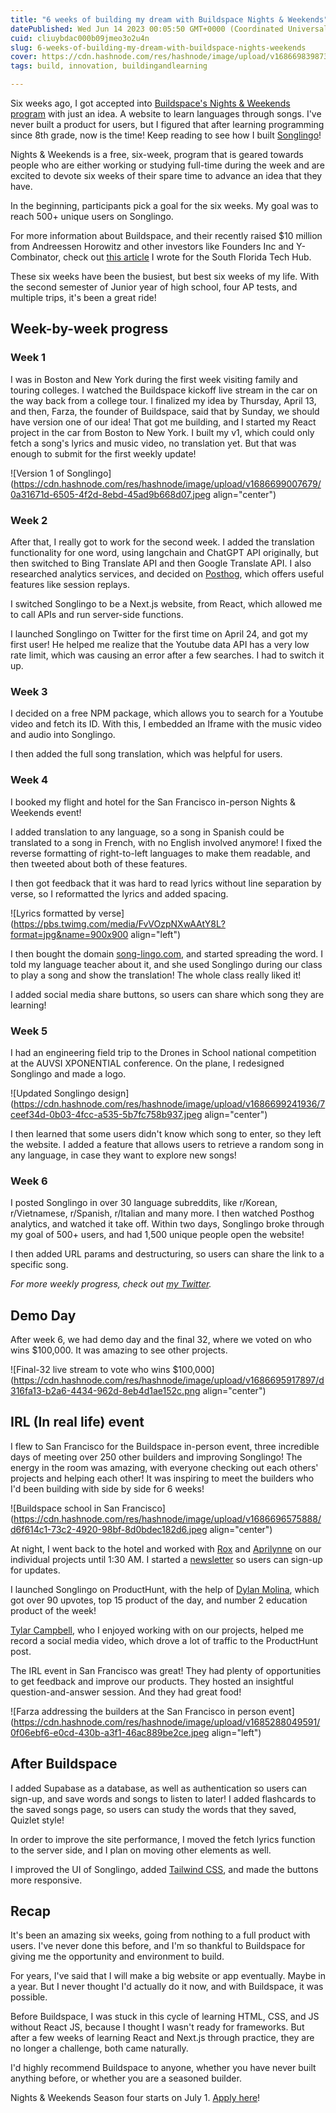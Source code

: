 ```yaml
---
title: "6 weeks of building my dream with Buildspace Nights & Weekends"
datePublished: Wed Jun 14 2023 00:05:50 GMT+0000 (Coordinated Universal Time)
cuid: cliuybdac000b09jmeo3o2u4n
slug: 6-weeks-of-building-my-dream-with-buildspace-nights-weekends
cover: https://cdn.hashnode.com/res/hashnode/image/upload/v1686698398738/275214d3-b95b-4119-8aef-5d4fb98dfd93.jpeg
tags: build, innovation, buildingandlearning

---
```


Six weeks ago, I got accepted into [Buildspace's Nights & Weekends program](https://buildspace.so/) with just an idea. A website to learn languages through songs. I've never built a product for users, but I figured that after learning programming since 8th grade, now is the time! Keep reading to see how I built [Songlingo](http://song-lingo.com)!

Nights & Weekends is a free, six-week, program that is geared towards people who are either working or studying full-time during the week and are excited to devote six weeks of their spare time to advance an idea that they have.

In the beginning, participants pick a goal for the six weeks. My goal was to reach 500+ unique users on Songlingo.

For more information about Buildspace, and their recently raised $10 million from Andreessen Horowitz and other investors like Founders Inc and Y-Combinator, check out [this article](https://techhubsouthflorida.org/former-south-floridian-farza-majeed-raised-10m-backed-by-andreesseen-horowitz-now-helping-others-ideas-come-to-life/) I wrote for the South Florida Tech Hub.

These six weeks have been the busiest, but best six weeks of my life. With the second semester of Junior year of high school, four AP tests, and multiple trips, it's been a great ride!

## Week-by-week progress

### Week 1

I was in Boston and New York during the first week visiting family and touring colleges. I watched the Buildspace kickoff live stream in the car on the way back from a college tour. I finalized my idea by Thursday, April 13, and then, Farza, the founder of Buildspace, said that by Sunday, we should have version one of our idea! That got me building, and I started my React project in the car from Boston to New York. I built my v1, which could only fetch a song's lyrics and music video, no translation yet. But that was enough to submit for the first weekly update!

![Version 1 of Songlingo](https://cdn.hashnode.com/res/hashnode/image/upload/v1686699007679/0a31671d-6505-4f2d-8ebd-45ad9b668d07.jpeg align="center")

### Week 2

After that, I really got to work for the second week. I added the translation functionality for one word, using langchain and ChatGPT API originally, but then switched to Bing Translate API and then Google Translate API. I also researched analytics services, and decided on [Posthog](https://posthog.com/), which offers useful features like session replays.

I switched Songlingo to be a Next.js website, from React, which allowed me to call APIs and run server-side functions.

I launched Songlingo on Twitter for the first time on April 24, and got my first user! He helped me realize that the Youtube data API has a very low rate limit, which was causing an error after a few searches. I had to switch it up.

### Week 3

I decided on a free NPM package, which allows you to search for a Youtube video and fetch its ID. With this, I embedded an Iframe with the music video and audio into Songlingo.

I then added the full song translation, which was helpful for users.

### Week 4

I booked my flight and hotel for the San Francisco in-person Nights & Weekends event!

I added translation to any language, so a song in Spanish could be translated to a song in French, with no English involved anymore! I fixed the reverse formatting of right-to-left languages to make them readable, and then tweeted about both of these features.

I then got feedback that it was hard to read lyrics without line separation by verse, so I reformatted the lyrics and added spacing.

![Lyrics formatted by verse](https://pbs.twimg.com/media/FvVOzpNXwAAtY8L?format=jpg&name=900x900 align="left")

I then bought the domain [song-lingo.com](http://song-lingo.com), and started spreading the word. I told my language teacher about it, and she used Songlingo during our class to play a song and show the translation! The whole class really liked it!

I added social media share buttons, so users can share which song they are learning!

### Week 5

I had an engineering field trip to the Drones in School national competition at the AUVSI XPONENTIAL conference. On the plane, I redesigned Songlingo and made a logo.

![Updated Songlingo design](https://cdn.hashnode.com/res/hashnode/image/upload/v1686699241936/7ceef34d-0b03-4fcc-a535-5b7fc758b937.jpeg align="center")

I then learned that some users didn't know which song to enter, so they left the website. I added a feature that allows users to retrieve a random song in any language, in case they want to explore new songs!

### Week 6

I posted Songlingo in over 30 language subreddits, like r/Korean, r/Vietnamese, r/Spanish, r/Italian and many more. I then watched Posthog analytics, and watched it take off. Within two days, Songlingo broke through my goal of 500+ users, and had 1,500 unique people open the website!

I then added URL params and destructuring, so users can share the link to a specific song.

*For more weekly progress, check out* [*my Twitter*](https://twitter.com/adamcandoit)*.*

## Demo Day

After week 6, we had demo day and the final 32, where we voted on who wins $100,000. It was amazing to see other projects.

![Final-32 live stream to vote who wins $100,000](https://cdn.hashnode.com/res/hashnode/image/upload/v1686695917897/d316fa13-b2a6-4434-962d-8eb4d1ae152c.png align="center")

## IRL (In real life) event

I flew to San Francisco for the Buildspace in-person event, three incredible days of meeting over 250 other builders and improving Songlingo! The energy in the room was amazing, with everyone checking out each others' projects and helping each other! It was inspiring to meet the builders who I'd been building with side by side for 6 weeks!

![Buildspace school in San Francisco](https://cdn.hashnode.com/res/hashnode/image/upload/v1686696575888/d6f614c1-73c2-4920-98bf-8d0bdec182d6.jpeg align="center")

At night, I went back to the hotel and worked with [Rox](https://twitter.com/RoxCodes) and [Aprilynne](https://twitter.com/AprilynneAlter) on our individual projects until 1:30 AM. I started a [newsletter](https://songlingo.beehiiv.com/subscribe) so users can sign-up for updates.

I launched Songlingo on ProductHunt, with the help of [Dylan Molina](https://twitter.com/dxlantxch), which got over 90 upvotes, top 15 product of the day, and number 2 education product of the week!

[Tylar Campbell](https://twitter.com/StoneAgeTc), who I enjoyed working with on our projects, helped me record a social media video, which drove a lot of traffic to the ProductHunt post.

The IRL event in San Francisco was great! They had plenty of opportunities to get feedback and improve our products. They hosted an insightful question-and-answer session. And they had great food!

![Farza addressing the builders at the San Francisco in person event](https://cdn.hashnode.com/res/hashnode/image/upload/v1685288049591/0f06ebf6-e0cd-430b-a3f1-46ac889be2ce.jpeg align="left")

## After Buildspace

I added Supabase as a database, as well as authentication so users can sign-up, and save words and songs to listen to later! I added flashcards to the saved songs page, so users can study the words that they saved, Quizlet style!

In order to improve the site performance, I moved the fetch lyrics function to the server side, and I plan on moving other elements as well.

I improved the UI of Songlingo, added [Tailwind CSS](https://tailwindcss.com/), and made the buttons more responsive.

## Recap

It's been an amazing six weeks, going from nothing to a full product with users. I've never done this before, and I'm so thankful to Buildspace for giving me the opportunity and environment to build.

For years, I've said that I will make a big website or app eventually. Maybe in a year. But I never thought I'd actually do it now, and with Buildspace, it was possible.

Before Buildspace, I was stuck in this cycle of learning HTML, CSS, and JS without React JS, because I thought I wasn't ready for frameworks. But after a few weeks of learning React and Next.js through practice, they are no longer a challenge, both came naturally.

I'd highly recommend Buildspace to anyone, whether you have never built anything before, or whether you are a seasoned builder.

Nights & Weekends Season four starts on July 1. [Apply here](http://buildspace.so)!